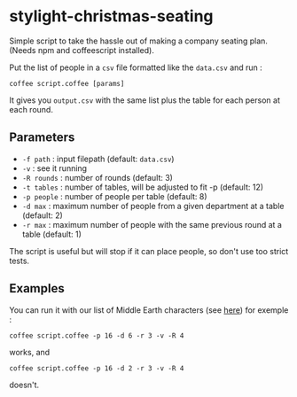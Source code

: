 stylight-christmas-seating
==========================

Simple script to take the hassle out of making a company seating plan.
(Needs npm and coffeescript installed).

Put the list of people in a `csv` file formatted like the `data.csv` and run :

    coffee script.coffee [params]

It gives you `output.csv` with the same list plus the table for each person at each round.

Parameters
-----------

+   `-f path` : input filepath (default: `data.csv`)
+   `-v` : see it running
+   `-R rounds` : number of rounds (default: 3)
+   `-t tables` : number of tables, will be adjusted to fit -p (default: 12)
+   `-p people` : number of people per table (default: 8)
+   `-d max` : maximum number of people from a given department at a table (default: 2)
+   `-r max` : maximum number of people with the same previous round at a table (default: 1)

The script is useful but will stop if it can place people, so don't use too strict tests.

Examples
---------

You can run it with our list of Middle Earth characters (see [here](http://www.behindthename.com/namesakes/list/tolkien/race)) for exemple :

    coffee script.coffee -p 16 -d 6 -r 3 -v -R 4

works, and

    coffee script.coffee -p 16 -d 2 -r 3 -v -R 4

doesn't.